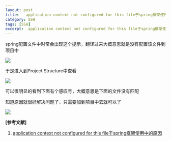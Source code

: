 ```yaml
---
layout: post
title:   application context not configured for this file于spring框架使用中的原因 
category: SSH
tags: [SSH]
excerpt:  application context not configured for this file于spring框架使用中的原因
---
```


spring配置文件中时常会出现这个提示，翻译过来大概意思就是没有配置该文件到项目中

![](https://img-blog.csdn.net/20180209224710504?watermark/2/text/aHR0cDovL2Jsb2cuY3Nkbi5uZXQvWWFuZ0ppYUp1bjA1MDY=/font/5a6L5L2T/fontsize/400/fill/I0JBQkFCMA==/dissolve/70)


于是进入到Project Structure中查看

![](https://img-blog.csdn.net/20180209224915476?watermark/2/text/aHR0cDovL2Jsb2cuY3Nkbi5uZXQvWWFuZ0ppYUp1bjA1MDY=/font/5a6L5L2T/fontsize/400/fill/I0JBQkFCMA==/dissolve/70)

可以很明显的看到下面有个感叹号，大概意思是下面的文件没有匹配

知道原因就很好解决问题了，只需要加到项目中去就可以了

![](https://img-blog.csdn.net/20180209225335969?watermark/2/text/aHR0cDovL2Jsb2cuY3Nkbi5uZXQvWWFuZ0ppYUp1bjA1MDY=/font/5a6L5L2T/fontsize/400/fill/I0JBQkFCMA==/dissolve/70)

**[参考文献]**

1. [application context not configured for this file于spring框架使用中的原因](https://blog.csdn.net/YangJiaJun0506/article/details/79302364 "application context not configured for this file于spring框架使用中的原因")




